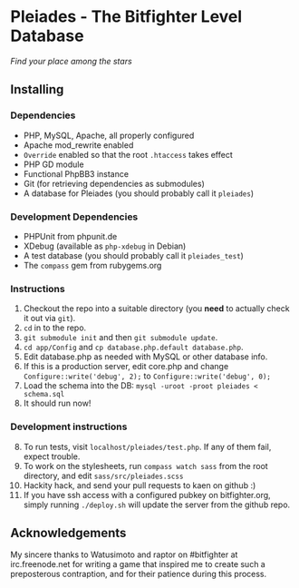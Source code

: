 # Pleiades - The Bitfighter Level Database

*Find your place among the stars*

## Installing

### Dependencies

 * PHP, MySQL, Apache, all properly configured
 * Apache mod_rewrite enabled
 * `Override` enabled so that the root `.htaccess` takes effect
 * PHP GD module
 * Functional PhpBB3 instance
 * Git (for retrieving dependencies as submodules)
 * A database for Pleiades (you should probably call it `pleiades`)

### Development Dependencies

 * PHPUnit from phpunit.de
 * XDebug (available as `php-xdebug` in Debian)
 * A test database (you should probably call it `pleiades_test`)
 * The `compass` gem from rubygems.org

### Instructions

 1. Checkout the repo into a suitable directory (you **need** to actually check it out via `git`).
 2. `cd` in to the repo.
 3. `git submodule init` and then `git submodule update`.
 4. `cd app/Config` and `cp database.php.default database.php`.
 5. Edit database.php as needed with MySQL or other database info.
 6. If this is a production server, edit core.php and change `Configure::write('debug', 2);` to `Configure::write('debug', 0);`
 7. Load the schema into the DB: `mysql -uroot -proot pleiades < schema.sql`
 8. It should run now!

### Development instructions

 8. To run tests, visit `localhost/pleiades/test.php`. If any of them fail, expect trouble.
 9. To work on the stylesheets, run `compass watch sass` from the root directory, and edit `sass/src/pleiades.scss`
 10. Hackity hack, and send your pull requests to kaen on github :)
 11. If you have ssh access with a configured pubkey on bitfighter.org, simply running `./deploy.sh` will update the server from the github repo.

## Acknowledgements

My sincere thanks to Watusimoto and raptor on #bitfighter at irc.freenode.net
for writing a game that inspired me to create such a preposterous contraption,
and for their patience during this process.
